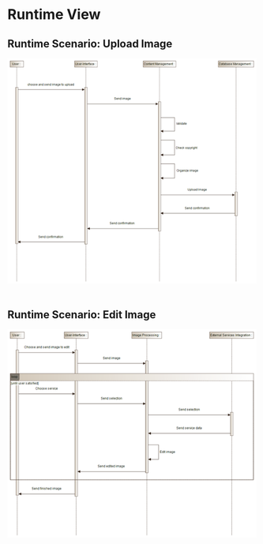 # Runtime View

## Runtime Scenario: Upload Image
![alt text](images/sequence1.png)
<br><br>

## Runtime Scenario: Edit Image
![alt text](images/sequence2.png)
